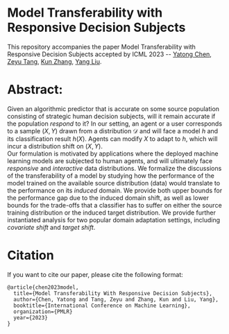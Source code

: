 # Model Transferability with Responsive Decision Subjects
This repository accompanies the paper Model Transferability with Responsive Decision Subjects accepted by ICML 2023 -- [Yatong Chen](https://github.com/YatongChen/), [Zeyu Tang](https://zeyu.one/), [Kun Zhang](https://www.andrew.cmu.edu/user/kunz1/), [Yang Liu](https://yliuu.com/).

# Abstract: 

Given an algorithmic predictor that is accurate on some source population consisting of strategic human decision subjects, will it remain accurate if the population _respond_ to it?
In our setting, an agent or a user corresponds to a sample $(X,Y)$ drawn from a distribution $\mathcal{D}$ and will face a model $h$ and its classification result $h(X)$. Agents can modify $X$ to adapt to $h$, which will incur a distribution shift on $(X,Y)$.  
    Our formulation is motivated by applications where the deployed machine learning models are subjected to human agents, and will ultimately face _responsive_ and _interactive_ data distributions. 
    We formalize the discussions of the transferability of a model by studying how the performance of the model trained on the available source distribution (data) would translate to the performance on its _induced_ domain. 
    We provide both upper bounds for the performance gap due to the induced domain shift, as well as lower bounds for the trade-offs that a classifier has to suffer on either the source training distribution or the induced target distribution. We provide further instantiated analysis for two popular domain adaptation settings, including _covariate shift_ and _target shift_.


# Citation

If you want to cite our paper, please cite the following format:

```
@article{chen2023model,
  title={Model Transferability With Responsive Decision Subjects},
  author={Chen, Yatong and Tang, Zeyu and Zhang, Kun and Liu, Yang},
  booktitle={International Conference on Machine Learning},
  organization={PMLR}
  year={2023}
}
```
